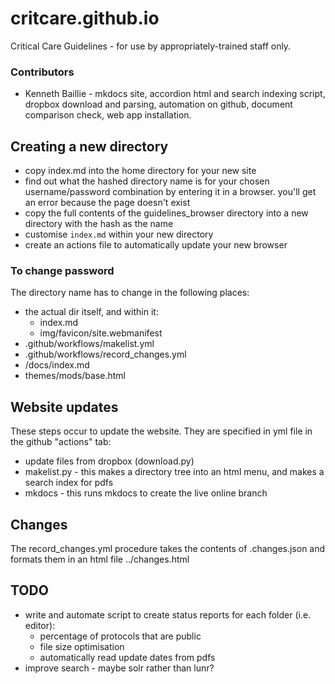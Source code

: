 # critcare.github.io
Critical Care Guidelines - for use by appropriately-trained staff only.

### Contributors
- Kenneth Baillie - mkdocs site, accordion html and search indexing script, dropbox download and parsing, automation on github, document comparison check, web app installation.

## Creating a new directory

- copy index.md into the home directory for your new site
- find out what the hashed directory name is for your chosen username/password combination by entering it in a browser. you'll get an error because the page doesn't exist
- copy the full contents of the guidelines_browser directory into a new directory with the hash as the name
- customise `index.md` within your new directory
- create an actions file to automatically update your new browser

### To change password
The directory name has to change in the following places:
- the actual dir itself, and within it:
	- index.md
	- img/favicon/site.webmanifest 
- .github/workflows/makelist.yml
- .github/workflows/record_changes.yml
- /docs/index.md
- themes/mods/base.html


## Website updates

These steps occur to update the website. They are specified in yml file in the github "actions" tab:
- update files from dropbox (download.py)
- makelist.py - this makes a directory tree into an html menu, and makes a search index for pdfs
- mkdocs - this runs mkdocs to create the live online branch

## Changes

The record_changes.yml procedure takes the contents of .changes.json and formats them in an html file
../changes.html

## TODO

- write and automate script to create status reports for each folder (i.e. editor):
	- percentage of protocols that are public
	- file size optimisation
	- automatically read update dates from pdfs
- improve search - maybe solr rather than lunr?

